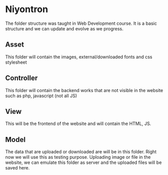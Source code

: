 # Niyontron

The folder structure was taught in Web Development course. It is a basic structure and we can update and evolve as we progress.

## Asset

This folder will contain the images, external/downloaded fonts and css stylesheet

## Controller

This folder will contain the backend works that are not visible in the website such as php, javascript (not all JS)

## View

This will be the frontend of the website and will contain the HTML, JS.

## Model

The data that are uploaded or downloaded are will be in this folder. Right now we will use this as testing purpose. Uploading image or file in the website, we can emulate this folder as server and the uploaded files will be saved here.
